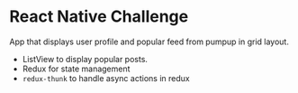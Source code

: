 # React Native Challenge

App that displays user profile and popular feed from pumpup in grid layout.

- ListView to display popular posts.
- Redux for state management
- `redux-thunk` to handle async actions in redux
